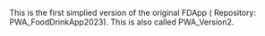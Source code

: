 This is the first simplied version of the original FDApp ( Repository: PWA_FoodDrinkApp2023). This is also called PWA_Version2. 
